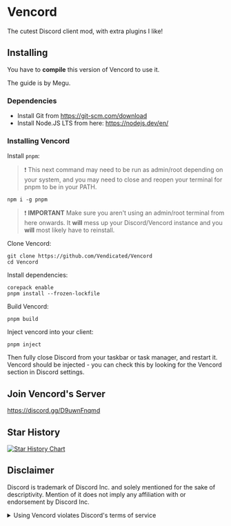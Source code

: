 # Vencord

The cutest Discord client mod, with extra plugins I like!


## Installing

You have to **compile** this version of Vencord to use it.

The guide is by Megu.

### Dependencies

-   Install Git from https://git-scm.com/download
-   Install Node.JS LTS from here: https://nodejs.dev/en/

### Installing Vencord

Install `pnpm`:

> :exclamation: This next command may need to be run as admin/root depending on your system, and you may need to close and reopen your terminal for pnpm to be in your PATH.

```shell
npm i -g pnpm
```

> :exclamation: **IMPORTANT** Make sure you aren't using an admin/root terminal from here onwards. It **will** mess up your Discord/Vencord instance and you **will** most likely have to reinstall.

Clone Vencord:

```shell
git clone https://github.com/Vendicated/Vencord
cd Vencord
```

Install dependencies:

```shell
corepack enable
pnpm install --frozen-lockfile
```

Build Vencord:

```shell
pnpm build
```

Inject vencord into your client:

```shell
pnpm inject
```

Then fully close Discord from your taskbar or task manager, and restart it. Vencord should be injected - you can check this by looking for the Vencord section in Discord settings.

## Join Vencord's Server

https://discord.gg/D9uwnFnqmd

## Star History

<a href="https://star-history.com/#Vendicated/Vencord&Timeline">
  <picture>
    <source media="(prefers-color-scheme: dark)" srcset="https://api.star-history.com/svg?repos=ios7jbpro/Vencord&type=Timeline&theme=dark" />
    <source media="(prefers-color-scheme: light)" srcset="https://api.star-history.com/svg?repos=ios7jbpro/Vencord&type=Timeline" />
    <img alt="Star History Chart" src="https://api.star-history.com/svg?repos=Vios7jbpro/Vencord&type=Timeline" />
  </picture>
</a>

## Disclaimer

Discord is trademark of Discord Inc. and solely mentioned for the sake of descriptivity.
Mention of it does not imply any affiliation with or endorsement by Discord Inc.

<details>
<summary>Using Vencord violates Discord's terms of service</summary>

Client modifications are against Discord’s Terms of Service.

However, Discord is pretty indifferent about them and there are no known cases of users getting banned for using client mods! So you should generally be fine as long as you don’t use any plugins that implement abusive behaviour. But no worries, all inbuilt plugins are safe to use!

Regardless, if your account is very important to you and it getting disabled would be a disaster for you, you should probably not use any client mods (not exclusive to Vencord), just to be safe

Additionally, make sure not to post screenshots with Vencord in a server where you might get banned for it

</details>
